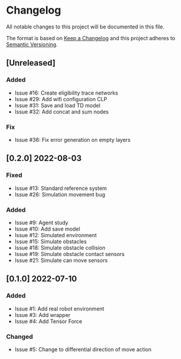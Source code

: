 # Changelog

All notable changes to this project will be documented in this file.

The format is based on [Keep a Changelog](http://keepachangelog.com/en/1.0.0/)
and this project adheres to [Semantic Versioning](http://semver.org/spec/v2.0.0.html).

## [Unreleased]

### Added

- Issue #16: Create eligibility trace networks
- Issue #29: Add wifi configuration CLP
- Issue #31: Save and load TD model
- Issue #32: Add concat and sum nodes

### Fix

- Issue #36: Fix error generation on empty layers

## [0.2.0] 2022-08-03

### Fixed

- Issue #13: Standard reference system
- Issue #26: Simulation movement bug

### Added

- Issue #9: Agent study
- Issue #10: Add save model
- Issue #12: Simulated environment
- Issue #15: Simulate obstacles
- Issue #18: Simulate obstacle collision
- Issue #19: Simulate obstacle contact sensors
- Issue #21: Simulate can move sensors

## [0.1.0] 2022-07-10

### Added

- Issue #1: Add real robot environment
- Issue #3: Add wrapper
- Issue #4: Add Tensor Force

### Changed

- Issue #5: Change to differential direction of move action
